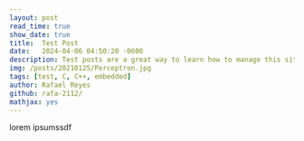 ```yaml
---
layout: post
read_time: true
show_date: true
title:  Test Post
date:   2024-04-06 04:50:20 -0600
description: Test posts are a great way to learn how to manage this site.
img: /posts/20210125/Perceptron.jpg
tags: [test, C, C++, embedded]
author: Rafael Reyes
github: rafa-2112/
mathjax: yes
---
```


lorem ipsumssdf
